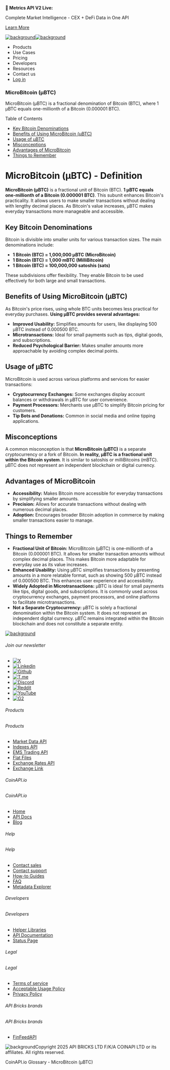 **🚀 Metrics API V2 Live:**

Complete Market Intelligence - CEX + DeFi Data in One API

[Learn More](https://www.coinapi.io/blog/metrics-api-v2-trading-volume-analysis-and-on-chain-metrics)

[![background](https://cdn.sanity.io/images/o65xz72l/production/268144c90959611dea3e360f81e4549c3cd03fd0-142x34.svg)![background](https://cdn.sanity.io/images/o65xz72l/production/e0ca0c29b08cb53631d77de4a84246da316d55d2-142x34.svg)](/)

* Products
* Use Cases
* Pricing
* Developers
* Resources
* Contact us
* [Log in](https://console.coinapi.io/)

### MicroBitcoin (μBTC)

MicroBitcoin (μBTC) is a fractional denomination of Bitcoin (BTC), where 1 μBTC equals one-millionth of a Bitcoin (0.000001 BTC).

Table of Contents

* [Key Bitcoin Denominations](#link-96507b19dee7)
* [Benefits of Using MicroBitcoin (μBTC)](#link-9d0a685a7d2d)
* [Usage of μBTC](#link-6dc6a093fe55)
* [Misconceptions](#link-1501acf5b016)
* [Advantages of MicroBitcoin](#link-5d80e73fe28a)
* [Things to Remember](#link-a97899c0de5f)

MicroBitcoin (μBTC) - Definition
================================

**MicroBitcoin (μBTC)** is a fractional unit of Bitcoin (BTC). **1 μBTC equals one-millionth of a Bitcoin (0.000001 BTC)**. This subunit enhances Bitcoin's practicality. It allows users to make smaller transactions without dealing with lengthy decimal places. As Bitcoin's value increases, μBTC makes everyday transactions more manageable and accessible.

Key Bitcoin Denominations
-------------------------

Bitcoin is divisible into smaller units for various transaction sizes. The main denominations include:

* **1 Bitcoin (BTC) = 1,000,000 μBTC (MicroBitcoin)**
* **1 Bitcoin (BTC) = 1,000 mBTC (MilliBitcoin)**
* **1 Bitcoin (BTC) = 100,000,000 satoshis (sats)**

These subdivisions offer flexibility. They enable Bitcoin to be used effectively for both large and small transactions.

Benefits of Using MicroBitcoin (μBTC)
-------------------------------------

As Bitcoin's price rises, using whole BTC units becomes less practical for everyday purchases. **Using μBTC provides several advantages:**

* **Improved Usability:** Simplifies amounts for users, like displaying 500 μBTC instead of 0.000500 BTC.
* **Microtransactions:** Ideal for small payments such as tips, digital goods, and subscriptions.
* **Reduced Psychological Barrier:** Makes smaller amounts more approachable by avoiding complex decimal points.

Usage of μBTC
-------------

MicroBitcoin is used across various platforms and services for easier transactions:

* **Cryptocurrency Exchanges:** Some exchanges display account balances or withdrawals in μBTC for user convenience.
* **Payment Processors:** Merchants use μBTC to simplify Bitcoin pricing for customers.
* **Tip Bots and Donations:** Common in social media and online tipping applications.

Misconceptions
--------------

A common misconception is that **MicroBitcoin (μBTC)** is a separate cryptocurrency or a fork of Bitcoin. **In reality, μBTC is a fractional unit within the Bitcoin system**. It is similar to satoshis or milliBitcoins (mBTC). μBTC does not represent an independent blockchain or digital currency.

Advantages of MicroBitcoin
--------------------------

* **Accessibility:** Makes Bitcoin more accessible for everyday transactions by simplifying smaller amounts.
* **Precision:** Allows for accurate transactions without dealing with numerous decimal places.
* **Adoption:** Encourages broader Bitcoin adoption in commerce by making smaller transactions easier to manage.

Things to Remember
------------------

* **Fractional Unit of Bitcoin:** MicroBitcoin (μBTC) is one-millionth of a Bitcoin (0.000001 BTC). It allows for smaller transaction amounts without complex decimal places. This makes Bitcoin more adaptable for everyday use as its value increases.
* **Enhanced Usability:** Using μBTC simplifies transactions by presenting amounts in a more relatable format, such as showing 500 μBTC instead of 0.000500 BTC. This enhances user experience and accessibility.
* **Widely Adopted in Microtransactions:** μBTC is ideal for small payments like tips, digital goods, and subscriptions. It is commonly used across cryptocurrency exchanges, payment processors, and online platforms to facilitate microtransactions.
* **Not a Separate Cryptocurrency:** μBTC is solely a fractional denomination within the Bitcoin system. It does not represent an independent digital currency. μBTC remains integrated within the Bitcoin blockchain and does not constitute a separate entity.

[![background](https://cdn.sanity.io/images/o65xz72l/production/99475f0760777c30125556b2707e1e8f77f2fba0-179x42.svg)](/)

###### Join our newsletter

* [![X](https://cdn.sanity.io/images/o65xz72l/production/89a93ecdd3eaa62f0d2bad091ff6d92a31e9c372-28x28.svg)](https://twitter.com/realcoinapi "X")
* [![Linkedin](https://cdn.sanity.io/images/o65xz72l/production/be666e8656abe83e43c1db9a3ab76d44b9af5cb5-28x28.svg)](https://www.linkedin.com/company/coinapi "Linkedin")
* [![Github](https://cdn.sanity.io/images/o65xz72l/production/80703d2d9baaef7e7f5471a54a720b9383a63aab-28x28.svg)](https://github.com/coinapi/coinapi-sdk "Github")
* [![T.me](https://cdn.sanity.io/images/o65xz72l/production/39be23a1db383ad12c3e9d4bebae9bc77bf59b8b-28x28.svg)](https://t.me/coinapiofficial "T.me")
* [![Discord](https://cdn.sanity.io/images/o65xz72l/production/9862f060f9b89536f18d4e8770a11bfb00c3e3fd-30x28.svg)](https://discord.gg/vgJbjjsVaC "Discord")
* [![Reddit](https://cdn.sanity.io/images/o65xz72l/production/d02e41d1eab87d289f2bc6a390bcd0c7def1b7ac-30x28.svg)](https://www.reddit.com/r/CoinAPI/ "Reddit")
* [![YouTube](https://cdn.sanity.io/images/o65xz72l/production/535425f0f99df8b6173d663721f8941430d637b2-28x28.svg)](https://www.youtube.com/@CoinAPI_Official "YouTube")
* [![G2](/_next/image?url=https%3A%2F%2Fcdn.sanity.io%2Fimages%2Fo65xz72l%2Fproduction%2F4b1d455c2cab4bf625e7cc96a1b74695c0b3c4bc-28x28.png&w=64&q=75)](https://www.g2.com/products/coinapi/reviews "G2")

###### Products

###### Products

* [Market Data API](/products/market-data-api)
* [Indexes API](/products/indexes-api)
* [EMS Trading API](/products/ems-api)
* [Flat Files](/products/flat-files)
* [Exchange Rates API](/products/exchange-rates-api)
* [Exchange Link](https://www.coinapi.io/products/exchange-link)

###### CoinAPI.io

###### CoinAPI.io

* [Home](https://www.coinapi.io/)
* [API Docs](https://docs.coinapi.io/?_gl=1*jgom05*_gcl_au*NTIxNjU3NzExLjE3MzU1OTM0MTE.*_ga*OTI3MDg0NzQ2LjE3MzU1OTM0MDk.*_ga_063767QGZW*MTczODA3Mzc5MC43My4wLjE3MzgwNzM3OTAuNjAuMC4w*_ga_EXCQW96F7R*MTczODA3Mzc5MC4xMjEuMC4xNzM4MDczNzkwLjAuMC4w)
* [Blog](https://www.coinapi.io/blog)

###### Help

###### Help

* [Contact sales](/contact-us)
* [Contact support](https://console.coinapi.io/?link=/support-tickets)
* [How-to Guides](https://docs.coinapi.io/market-data/how-to-guides/?_gl=1*16m3ndl*_gcl_au*NTIxNjU3NzExLjE3MzU1OTM0MTE.*_ga*OTI3MDg0NzQ2LjE3MzU1OTM0MDk.*_ga_063767QGZW*MTczODA3Mzc5MC43My4wLjE3MzgwNzM3OTAuNjAuMC4w*_ga_EXCQW96F7R*MTczODA3Mzc5MC4xMjEuMC4xNzM4MDczNzkwLjAuMC4w)
* [FAQ](https://docs.coinapi.io/general/faq/?_gl=1*dfjpiw*_gcl_au*NTIxNjU3NzExLjE3MzU1OTM0MTE.*_ga*OTI3MDg0NzQ2LjE3MzU1OTM0MDk.*_ga_063767QGZW*MTczODA3Mzc5MC43My4wLjE3MzgwNzM3OTAuNjAuMC4w*_ga_EXCQW96F7R*MTczODA3Mzc5MC4xMjEuMC4xNzM4MDczNzkwLjAuMC4w)
* [Metadata Explorer](https://docs.coinapi.io/market-data/metadata-tables/introduction)

###### Developers

###### Developers

* [Helper Libraries](https://github.com/api-bricks/api-bricks-sdk/)
* [API Documentation](https://docs.coinapi.io/?_gl=1*iuavdb*_gcl_au*NTIxNjU3NzExLjE3MzU1OTM0MTE.*_ga*OTI3MDg0NzQ2LjE3MzU1OTM0MDk.*_ga_063767QGZW*MTczODA3Mzc5MC43My4wLjE3MzgwNzM3OTAuNjAuMC4w*_ga_EXCQW96F7R*MTczODA3Mzc5MC4xMjEuMC4xNzM4MDczNzkwLjAuMC4w)
* [Status Page](https://status.coinapi.io/?_gl=1*1ww1bbe*_gcl_au*NTIxNjU3NzExLjE3MzU1OTM0MTE.*_ga*OTI3MDg0NzQ2LjE3MzU1OTM0MDk.*_ga_063767QGZW*MTczODA3Mzc5MC43My4wLjE3MzgwNzM3OTAuNjAuMC4w*_ga_EXCQW96F7R*MTczODA3Mzc5MC4xMjEuMC4xNzM4MDczNzkwLjAuMC4w)

###### Legal

###### Legal

* [Terms of service](/legal#terms)
* [Acceptable Usage Policy](/legal#aup)
* [Privacy Policy](/legal#policy)

###### API Bricks brands

###### API Bricks brands

* [FinFeedAPI](https://finfeedapi.com/?utm_source=coinapi.io&utm_medium=referral&utm_campaign=footer)

![background](https://cdn.sanity.io/images/o65xz72l/production/5f005fa1cc9dc85c59ae054bb4a4838566b65c4e-25x26.svg)Copyright 2025 API BRICKS LTD F/K/A COINAPI LTD or its affiliates. All rights reserved.

CoinAPI.io Glossary - MicroBitcoin (μBTC)